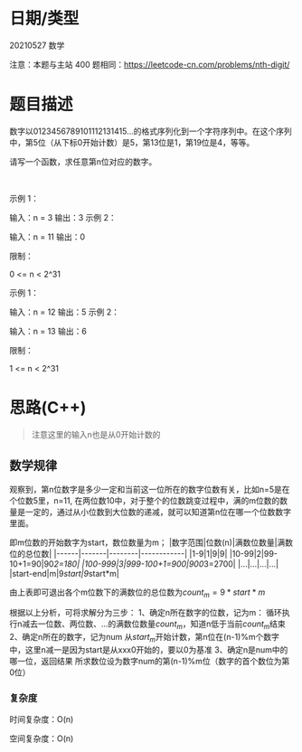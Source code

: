 
<!--
 * @Author: baisichen
 * @Date: 2021-05-10 10:20:04
 * @LastEditTime: 2021-06-02 12:00:16
 * @LastEditors: baisichen
 * @Description: 
-->
# 日期/类型
20210527 数学

注意：本题与主站 400 题相同：https://leetcode-cn.com/problems/nth-digit/


# 题目描述
数字以0123456789101112131415…的格式序列化到一个字符序列中。在这个序列中，第5位（从下标0开始计数）是5，第13位是1，第19位是4，等等。

请写一个函数，求任意第n位对应的数字。

 

示例 1：

输入：n = 3
输出：3
示例 2：

输入：n = 11
输出：0
 

限制：

0 <= n < 2^31

示例 1：

输入：n = 12
输出：5
示例 2：

输入：n = 13
输出：6
 

限制：

1 <= n < 2^31

# 思路(C++)
> 注意这里的输入n也是从0开始计数的
## 数学规律
观察到，第n位数字是多少一定和当前这一位所在的数字位数有关，比如n=5是在个位数5里，n=11, 在两位数10中，对于整个的位数跳变过程中，满的m位数的数量是一定的，通过从小位数到大位数的递减，就可以知道第n位在哪一个位数数字里面。

即m位数的开始数字为start，数位数量为m；
|数字范围|位数(n)|满数位数量|满数位的总位数|
|------|-------|--------|------------|
|1-9|1|9|9|
|10-99|2|99-10+1=90|90*2=180|
|100-999|3|999-100+1=900|900*3=2700|
|...|...|...|...|
|start-end|m|9*start|9*start*m|

由上表即可退出各个m位数下的满数位的总位数为$count_m=9*start*m$

根据以上分析，可将求解分为三步：
1、确定n所在数字的位数，记为m：
循环执行n减去一位数、两位数、...的满数位数量$count_m$，知道n低于当前$count_m$结束
2、确定n所在的数字，记为num
从$start_m$开始计数，第n位在(n-1)%m个数字中，这里n减一是因为start是从xxx0开始的，要以0为基准
3、确定n是num中的哪一位，返回结果
所求数位设为数字num的第(n-1)%m位（数字的首个数位为第0位）



### 复杂度
时间复杂度：O(n)

空间复杂度：O(n)

